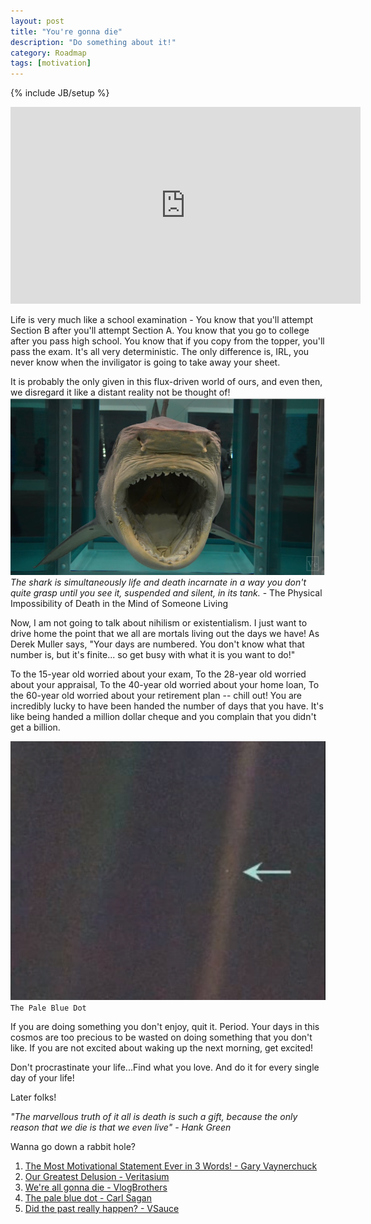 ```yaml
---
layout: post
title: "You're gonna die"
description: "Do something about it!"
category: Roadmap	
tags: [motivation]
---
```

{% include JB/setup %}

<iframe width="560" height="315" src="https://www.youtube.com/embed/0wdUDD6HaC0" frameborder="0" allowfullscreen></iframe>

Life is very much like a school examination - You know that you'll attempt Section B after you'll attempt Section A. You know that you go to college after you pass high school. You know that if you copy from the topper, you'll pass the exam. It's all very deterministic.
The only difference is, IRL, you never know when the inviligator is going to take away your sheet. 

It is probably the only given in this flux-driven world of ours, and even then, we disregard it like a distant reality not be thought of!  
![The Physical Impossibility of Death in the Mind of Someone Living](/images/greatest_delusion.png)
*The shark is simultaneously life and death incarnate in a way you don't quite grasp until you see it, suspended and silent, in its tank.* - The Physical Impossibility of Death in the Mind of Someone Living

Now, I am not going to talk about nihilism or existentialism. I just want to drive home the point that we all are mortals living out the days we have! As Derek Muller says, "Your days are numbered. You don't know what that number is, but it's finite... so get busy with what it is you want to do!"

To the 15-year old worried about your exam, To the 28-year old worried about your appraisal, To the 40-year old worried about your home loan, To the 60-year old worried about your retirement plan -- chill out! You are incredibly lucky to have been handed the number of days that you have. It's like being handed a million dollar cheque and you complain that you didn't get a billion.

![The Pale Blue Dot](/images/pale_blue_dot.png)
`The Pale Blue Dot`

If you are doing something you don't enjoy, quit it. Period. Your days in this cosmos are too precious to be wasted on doing something that you don't like. If you are not excited about waking up the next morning, get excited!   

Don't procrastinate your life...Find what you love. And do it for every single day of your life! 

Later folks!

*"The marvellous truth of it all is death is such a gift, because the only reason that we die is that we even live" - Hank Green* 

Wanna go down a rabbit hole? 

1. [The Most Motivational Statement Ever in 3 Words! - Gary Vaynerchuck](https://www.youtube.com/watch?v=0wdUDD6HaC0) 
2. [Our Greatest Delusion - Veritasium](https://www.youtube.com/watch?v=EKR-HydGohQ)
3. [We're all gonna die - VlogBrothers](https://www.youtube.com/watch?v=0hxMs0cVCdM)
4. [The pale blue dot - Carl Sagan](https://www.youtube.com/watch?v=p86BPM1GV8M)
4. [Did the past really happen? - VSauce](https://www.youtube.com/watch?v=O2jkV4BsN6U)
